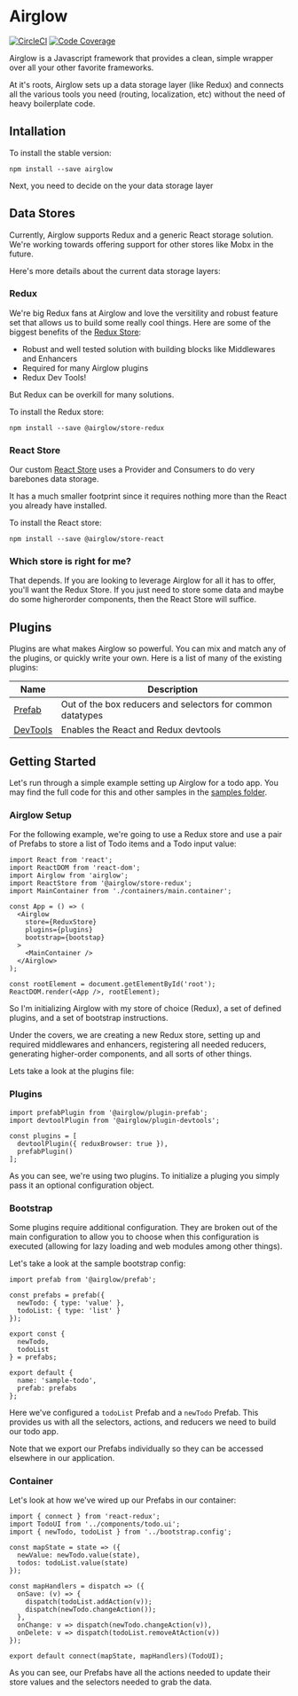 # Airglow

[![CircleCI](https://img.shields.io/circleci/project/github/adobe/airglow/master.svg?logo=circleci)](https://circleci.com/gh/adobe/workflows/airglow)
[![Code Coverage](https://img.shields.io/codecov/c/github/adobe/airglow/master.svg?logo=codecov)](https://codecov.io/gh/adobe/airglow/branch/master)

Airglow is a Javascript framework that provides a clean, simple wrapper over all your other favorite frameworks.

At it's roots, Airglow sets up a data storage layer (like Redux) and connects all the various tools you need (routing, localization, etc) without the need of heavy boilerplate code.

## Intallation

To install the stable version:

```
npm install --save airglow
```

Next, you need to decide on the your data storage layer

## Data Stores

Currently, Airglow supports Redux and a generic React storage solution. We're working towards offering support for other stores like Mobx in the future.

Here's more details about the current data storage layers:

### Redux

We're big Redux fans at Airglow and love the versitility and robust feature set that allows us to build some really cool things. Here are some of the biggest benefits of the [Redux Store](./packages/airglow-store-redux):

 * Robust and well tested solution with building blocks like Middlewares and Enhancers
 * Required for many Airglow plugins
 * Redux Dev Tools!

But Redux can be overkill for many solutions.

To install the Redux store:

```
npm install --save @airglow/store-redux
```

### React Store

Our custom [React Store](./packages/airglow-store-react) uses a Provider and Consumers to do very barebones data storage.

It has a much smaller footprint since it requires nothing more than the React you already have installed.

To install the React store:

```
npm install --save @airglow/store-react
```

### Which store is right for me?

That depends. If you are looking to leverage Airglow for all it has to offer, you'll want the Redux Store. If you just need to store some data and maybe do some higherorder components, then the React Store will suffice.

## Plugins

Plugins are what makes Airglow so powerful. You can mix and match any of the plugins, or quickly write your own. Here is a list of many of the existing plugins:

| Name        | Description |
| ----------- | ----------- |
| [Prefab](./packages/airglow-plugin-prefab) | Out of the box reducers and selectors for common datatypes |
| [DevTools](./packages/airglow-plugin-devtools) | Enables the React and Redux devtools  |

## Getting Started

Let's run through a simple example setting up Airglow for a todo app. You may find the full code for this and other samples in the [samples folder](./packages/samples).

### Airglow Setup

For the following example, we're going to use a Redux store and use a pair of Prefabs to store a list of Todo items and a Todo input value:

```
import React from 'react';
import ReactDOM from 'react-dom';
import Airglow from 'airglow';
import ReactStore from '@airglow/store-redux';
import MainContainer from './containers/main.container';

const App = () => (
  <Airglow
    store={ReduxStore}
    plugins={plugins}
    bootstrap={bootstap}
  >
    <MainContainer />
  </Airglow>
);

const rootElement = document.getElementById('root');
ReactDOM.render(<App />, rootElement);
```

So I'm initializing Airglow with my store of choice (Redux), a set of defined plugins, and a set of bootstrap instructions.

Under the covers, we are creating a new Redux store, setting up and required middlewares and enhancers, registering all needed reducers, generating higher-order components, and all sorts of other things.

Lets take a look at the plugins file:

### Plugins

```
import prefabPlugin from '@airglow/plugin-prefab';
import devtoolPlugin from '@airglow/plugin-devtools';

const plugins = [
  devtoolPlugin({ reduxBrowser: true }),
  prefabPlugin()
];
```

As you can see, we're using two plugins. To initialize a pluging you simply pass it an optional configuration object.

### Bootstrap

Some plugins require additional configuration. They are broken out of the main configuration to allow you to choose when this configuration is executed (allowing for lazy loading and web modules among other things).

Let's take a look at the sample bootstrap config:

```
import prefab from '@airglow/prefab';

const prefabs = prefab({
  newTodo: { type: 'value' },
  todoList: { type: 'list' }
});

export const {
  newTodo,
  todoList
} = prefabs;

export default {
  name: 'sample-todo',
  prefab: prefabs
};
```

Here we've configured a `todoList` Prefab and a `newTodo` Prefab. This provides us with all the selectors, actions, and reducers we need to build our todo app.

Note that we export our Prefabs individually so they can be accessed elsewhere in our application.

### Container

Let's look at how we've wired up our Prefabs in our container:

```
import { connect } from 'react-redux';
import TodoUI from '../components/todo.ui';
import { newTodo, todoList } from '../bootstrap.config';

const mapState = state => ({
  newValue: newTodo.value(state),
  todos: todoList.value(state)
});

const mapHandlers = dispatch => ({
  onSave: (v) => {
    dispatch(todoList.addAction(v));
    dispatch(newTodo.changeAction());
  },
  onChange: v => dispatch(newTodo.changeAction(v)),
  onDelete: v => dispatch(todoList.removeAtAction(v))
});

export default connect(mapState, mapHandlers)(TodoUI);
```

As you can see, our Prefabs have all the actions needed to update their store values and the selectors needed to grab the data.

